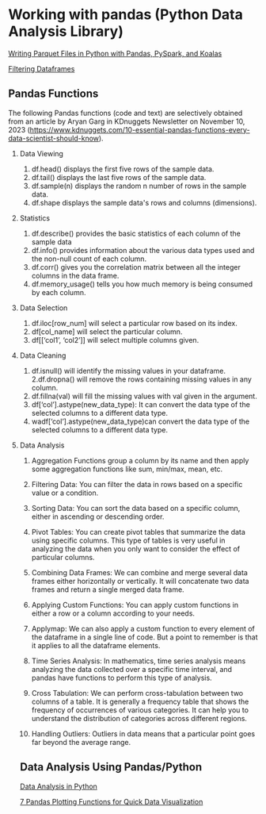 # Working with pandas (Python Data Analysis Library)

[Writing Parquet Files in Python with Pandas, PySpark, and Koalas](https://mungingdata.com/python/writing-parquet-pandas-pyspark-koalas/)

[Filtering Dataframes](https://www.dataquest.io/blog/filtering-pandas-dataframes/)

## Pandas Functions

The following Pandas functions (code and text) are selectively obtained from 
an article by Aryan Garg in KDnuggets Newsletter on November 10, 2023 
(https://www.kdnuggets.com/10-essential-pandas-functions-every-data-scientist-should-know).


1. Data Viewing
 
	1.	df.head() displays the first five rows of the sample data.
	2.	df.tail() displays the last five rows of the sample data.
	3.	df.sample(n) displays the random n number of rows in the sample data.
	4.	df.shape displays the sample data's rows and columns (dimensions).

2. Statistics

	1. df.describe() provides the basic statistics of each column of the sample data
	2. df.info() provides information about the various data types used and the non-null count of each column.
	3. df.corr() gives you the correlation matrix between all the integer columns in the data frame.
	4. df.memory_usage() tells you how much memory is being consumed by each column.

3. Data Selection

	1.	df.iloc[row_num] will select a particular row based on its index.
	2.	df[col_name] will select the particular column.
	3.	df[[‘col1’, ‘col2’]] will select multiple columns given.


4.	Data Cleaning

	1. df.isnull() will identify the missing values in your dataframe.
	2.df.dropna() will remove the rows containing missing values in any column.
	3. df.fillna(val) will fill the missing values with val given in the argument.
	4. df[‘col’].astype(new_data_type): It can convert the data type of the selected columns to a different data type.
	5. wadf[‘col’].astype(new_data_type)can convert the data type of the selected columns to a different data type.

5. Data Analysis

	1.	Aggregation Functions group a column by its name and then apply some aggregation functions like sum, min/max, mean, etc.
	2.	Filtering Data:  You can filter the data in rows based on a specific value or a condition.
	3.	Sorting Data: You can sort the data based on a specific column, either in ascending or descending order.
	4.	Pivot Tables: You can create pivot tables that summarize the data using specific columns. This type of tables is very useful in analyzing the data when you only want to consider the effect of particular columns.
	5.	Combining Data Frames: We can combine and merge several data frames either horizontally or vertically. It will concatenate two data frames and return a single merged data frame.
	6.	Applying Custom Functions: You can apply custom functions in either a row or a column according to your needs.
	7.	Applymap: We can also apply a custom function to every element of the dataframe in a single line of code. But a point to remember is that it applies to all the dataframe elements.

	8. Time Series Analysis: In mathematics, time series analysis means analyzing the data collected over a specific time interval, and pandas have functions to perform this type of analysis.
	9. Cross Tabulation: We can perform cross-tabulation between two columns of a table. It is generally a frequency table that shows the frequency of occurrences of various categories. It can help you to understand the distribution of categories across different regions.
	10. Handling Outliers: Outliers in data means that a particular point goes far beyond the average range.
	
	## Data Analysis Using Pandas/Python
	
	[Data Analysis in Python](https://dataanalysispython.readthedocs.io/en/latest/)
	
	[7 Pandas Plotting Functions for Quick Data Visualization](https://www.kdnuggets.com/7-pandas-plotting-functions-for-quick-data-visualization)

